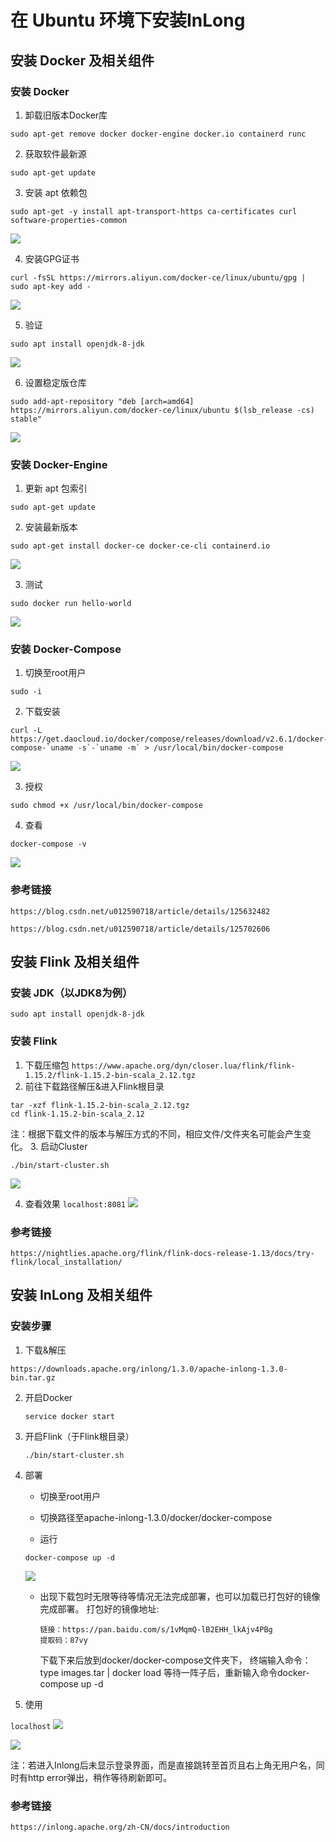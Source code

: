 # 在 Ubuntu 环境下安装InLong

## 安装 Docker 及相关组件

### 安装 Docker

1. 卸载旧版本Docker库
```
sudo apt-get remove docker docker-engine docker.io containerd runc
```

2. 获取软件最新源
```
sudo apt-get update
```

3. 安装 apt 依赖包
```
sudo apt-get -y install apt-transport-https ca-certificates curl software-properties-common
```
   ![](Ubuntu/Docker/apt-dep.png)

4. 安装GPG证书
```
curl -fsSL https://mirrors.aliyun.com/docker-ce/linux/ubuntu/gpg | sudo apt-key add -
```
   ![](Ubuntu/Docker/apt-key.png)

5. 验证
```
sudo apt install openjdk-8-jdk
```
   ![](Ubuntu/Docker/apt-key-v.png)

6. 设置稳定版仓库
```
sudo add-apt-repository "deb [arch=amd64] https://mirrors.aliyun.com/docker-ce/linux/ubuntu $(lsb_release -cs) stable"
```
   ![](Ubuntu/Docker/apt-res.png)

### 安装 Docker-Engine 
1. 更新 apt 包索引
```
sudo apt-get update
```
2. 安装最新版本
```
sudo apt-get install docker-ce docker-ce-cli containerd.io
```
   ![](Ubuntu/Docker/engine.png)

3. 测试
```
sudo docker run hello-world
```
   ![](Ubuntu/Docker/test.png)

### 安装 Docker-Compose 
1. 切换至root用户
```
sudo -i
```
2. 下载安装
```
curl -L https://get.daocloud.io/docker/compose/releases/download/v2.6.1/docker-compose-`uname -s`-`uname -m` > /usr/local/bin/docker-compose
```
   ![](Ubuntu/Docker/compose-i.png)

3. 授权
```
sudo chmod +x /usr/local/bin/docker-compose
```
4. 查看
```
docker-compose -v
```
   ![](Ubuntu/Docker/compose-v.png)

### 参考链接

`https://blog.csdn.net/u012590718/article/details/125632482`

`https://blog.csdn.net/u012590718/article/details/125702606`



## 安装 Flink 及相关组件

### 安装 JDK（以JDK8为例）

```
sudo apt install openjdk-8-jdk
```

### 安装 Flink
1. 下载压缩包
`https://www.apache.org/dyn/closer.lua/flink/flink-1.15.2/flink-1.15.2-bin-scala_2.12.tgz`
2. 前往下载路径解压&进入Flink根目录
```
tar -xzf flink-1.15.2-bin-scala_2.12.tgz
cd flink-1.15.2-bin-scala_2.12
```
注：根据下载文件的版本与解压方式的不同，相应文件/文件夹名可能会产生变化。
3. 启动Cluster
```
./bin/start-cluster.sh
```
   ![](Ubuntu/Flink/start.png)

4. 查看效果
`localhost:8081`
   ![](Ubuntu/Flink/Flink-web.png)

### 参考链接
`https://nightlies.apache.org/flink/flink-docs-release-1.13/docs/try-flink/local_installation/`



## 安装 InLong 及相关组件

### 安装步骤

1. 下载&解压

`https://downloads.apache.org/inlong/1.3.0/apache-inlong-1.3.0-bin.tar.gz`

2. 开启Docker

   ```
   service docker start
   ```

3. 开启Flink（于Flink根目录）

   ```
   ./bin/start-cluster.sh
   ```

4. 部署

   - 切换至root用户

   - 切换路径至apache-inlong-1.3.0/docker/docker-compose

   - 运行
   ```
   docker-compose up -d
   ```

   ![](Ubuntu/Inlong/deploy.png)
   
   - 出现下载包时无限等待等情况无法完成部署，也可以加载已打包好的镜像完成部署。
     打包好的镜像地址:
     
        ```
     链接：https://pan.baidu.com/s/1vMqmQ-lB2EHH_lkAjv4PBg 
     提取码：87vy
        ```

     下载下来后放到docker/docker-compose文件夹下，
     终端输入命令：type images.tar | docker load
     等待一阵子后，重新输入命令docker-compose up -d



5. 使用

`localhost`
   ![](Ubuntu/Inlong/web-login.png)

   ![](Ubuntu/Inlong/web.png)

注：若进入Inlong后未显示登录界面，而是直接跳转至首页且右上角无用户名，同时有http error弹出，稍作等待刷新即可。

### 参考链接

`https://inlong.apache.org/zh-CN/docs/introduction`